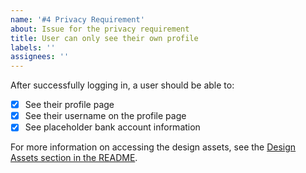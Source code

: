 ```yaml
---
name: '#4 Privacy Requirement'
about: Issue for the privacy requirement
title: User can only see their own profile
labels: ''
assignees: ''
---
```


After successfully logging in, a user should be able to:

- [X] See their profile page
- [X] See their username on the profile page
- [X] See placeholder bank account information

For more information on accessing the design assets, see the [Design Assets section in the README](https://github.com/OpenClassrooms-Student-Center/ArgentBank-website#design-assets).
